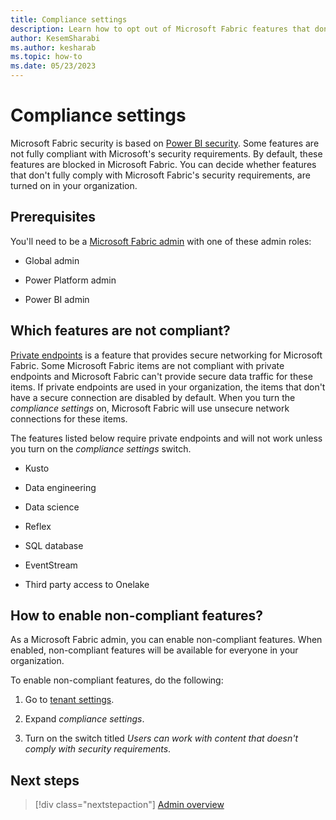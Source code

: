 ```yaml
---
title: Compliance settings
description: Learn how to opt out of Microsoft Fabric features that don't meet the Microsoft Fabric security requirements.
author: KesemSharabi
ms.author: kesharab
ms.topic: how-to
ms.date: 05/23/2023
---
```


# Compliance settings

Microsoft Fabric security is based on [Power BI security](/power-bi/enterprise/service-admin-power-bi-security). Some features are not fully compliant with Microsoft's security requirements. By default, these features are blocked in Microsoft Fabric. You can decide whether features that don't fully comply with Microsoft Fabric's security requirements, are turned on in your organization.

## Prerequisites

You'll need to be a [Microsoft Fabric admin](admin-overview.md) with one of these admin roles:

* Global admin

* Power Platform admin

* Power BI admin

## Which features are not compliant?

[Private endpoints](/power-bi/enterprise/service-security-private-links) is a feature that provides secure networking for Microsoft Fabric. Some Microsoft Fabric items are not compliant with private endpoints and Microsoft Fabric can't provide secure data traffic for these items. If private endpoints are used in your organization, the items that don't have a secure connection are disabled by default. When you turn the *compliance settings* on, Microsoft Fabric will use unsecure network connections for these items.

The features listed below require private endpoints and will not work unless you turn on the *compliance settings* switch.  

* Kusto

* Data engineering

* Data science

* Reflex

* SQL database

* EventStream

* Third party access to Onelake

## How to enable non-compliant features?

As a Microsoft Fabric admin, you can enable non-compliant features. When enabled, non-compliant features will be available for everyone in your organization.

To enable non-compliant features, do the following:

1. Go to [tenant settings](/power-bi/admin/service-admin-portal-about-tenant-settings).

2. Expand *compliance settings*.

3. Turn on the switch titled *Users can work with content that doesn't comply with security requirements*.

## Next steps

>[!div class="nextstepaction"]
>[Admin overview](admin-overview.md)
